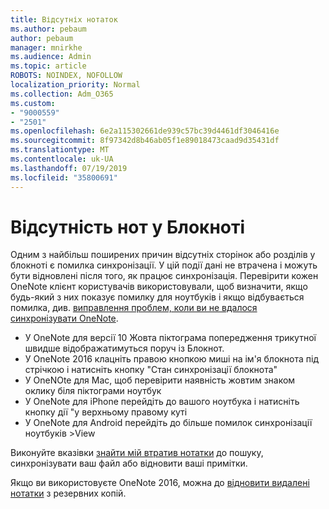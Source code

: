 ```yaml
---
title: Відсутніх нотаток
ms.author: pebaum
author: pebaum
manager: mnirkhe
ms.audience: Admin
ms.topic: article
ROBOTS: NOINDEX, NOFOLLOW
localization_priority: Normal
ms.collection: Adm_O365
ms.custom:
- "9000559"
- "2501"
ms.openlocfilehash: 6e2a115302661de939c57bc39d4461df3046416e
ms.sourcegitcommit: 8f97342d8b46ab05f1e89018473caad9d35431df
ms.translationtype: MT
ms.contentlocale: uk-UA
ms.lasthandoff: 07/19/2019
ms.locfileid: "35800691"
---
```

# <a name="missing-notes-in-notebook"></a>Відсутність нот у Блокноті

Одним з найбільш поширених причин відсутніх сторінок або розділів у блокноті є помилка синхронізації. У цій події дані не втрачена і можуть бути відновлені після того, як працює синхронізація. Перевірити кожен OneNote клієнт користувачів використовували, щоб визначити, якщо будь-який з них показує помилку для ноутбуків і якщо відбувається помилка, див. [виправлення проблем, коли ви не вдалося синхронізувати OneNote](https://support.office.com/article/299495ef-66d1-448f-90c1-b785a6968d45).

- У OneNote для версії 10 Жовта піктограма попередження трикутної швидше відображатимуться поруч із Блокнот.
- У OneNote 2016 клацніть правою кнопкою миші на ім'я блокнота під стрічкою і натисніть кнопку "Стан синхронізації блокнота"
- У OneNOte для Mac, щоб перевірити наявність жовтим знаком оклику біля піктограми ноутбук
- У OneNote для iPhone перейдіть до вашого ноутбука і натисніть кнопку дії "у верхньому правому куті
- У OneNote для Android перейдіть до більше помилок синхронізації ноутбуків >View

Виконуйте вказівки [знайти мій втратив нотатки](https://support.office.com/article/32cb2bd7-afe7-44d2-a711-398a88421287) до пошуку, синхронізувати ваш файл або відновити ваші примітки.

Якщо ви використовуєте OneNote 2016, можна до [відновити видалені нотатки](https://support.office.com/article/32ed1036-74fd-4c21-bc28-033a486e6b14) з резервних копій.